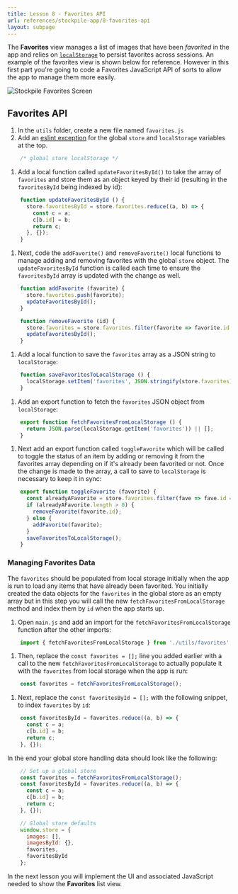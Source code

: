 ```yaml
---
title: Lesson 8 - Favorites API
url: references/stockpile-app/8-favorites-api
layout: subpage
---
```


The **Favorites** view manages a list of images that have been *favorited* in the app and relies on [`localStorage`](https://developer.mozilla.org/en-US/docs/Web/API/Storage/LocalStorage) to persist favorites across sessions. An example of the favorites view is shown below for reference. However in this first part you're going to code a Favorites JavaScript API of sorts to allow the app to manage them more easily.

<img class="mobile-image" src="/images/stockpile/favorites-phone.png" alt="Stockpile Favorites Screen"/>

## Favorites API

1. In the `utils` folder, create a new file named `favorites.js`
1. Add an [eslint exception](https://eslint.org/docs/rules/no-undef) for the global `store` and `localStorage` variables at the top.

```javascript
    /* global store localStorage */
```

1. Add a local function called `updateFavoritesById()` to take the array of `favorites` and store them as an object keyed by their id (resulting in the `favoritesById` being indexed by id):

```javascript
    function updateFavoritesById () {
      store.favoritesById = store.favorites.reduce((a, b) => {
        const c = a;
        c[b.id] = b;
        return c;
      }, {});
    }
```

1. Next, code the `addFavorite()` and `removeFavorite()` local functions to manage adding and removing favorites with the global `store` object. The `updateFavoritesById` function is called each time to ensure the `favoritesById` array is updated with the change as well.

```javascript
    function addFavorite (favorite) {
      store.favorites.push(favorite);
      updateFavoritesById();
    }

    function removeFavorite (id) {
      store.favorites = store.favorites.filter(favorite => favorite.id !== id);
      updateFavoritesById();
    }
```

1. Add a local function to save the `favorites` array as a JSON string to `localStorage`:

```javascript
    function saveFavoritesToLocalStorage () {
      localStorage.setItem('favorites', JSON.stringify(store.favorites));
    }
```

1. Add an export function to fetch the `favorites` JSON object from `localStorage`:

```javascript
    export function fetchFavoritesFromLocalStorage () {
      return JSON.parse(localStorage.getItem('favorites')) || [];
    }
```

1. Next add an export function called `toggleFavorite` which will be called to toggle the status of an item by adding or removing it from the favorites array depending on if it's already been favorited or not. Once the change is made to the array, a call to save to `localStorage` is necessary to keep it in sync:

```javascript
    export function toggleFavorite (favorite) {
      const alreadyAFavorite = store.favorites.filter(fave => fave.id === favorite.id);
      if (alreadyAFavorite.length > 0) {
        removeFavorite(favorite.id);
      } else {
        addFavorite(favorite);
      }
      saveFavoritesToLocalStorage();
    }
```

### Managing Favorites Data

The `favorites` should be populated from local storage initially when the app is run to load any items that have already been favorited. You initially created the data objects for the `favorites` in the global store as an empty array but in this step you will call the new `fetchFavoritesFromLocalStorage` method and index them by `id` when the app starts up.

1. Open `main.js` and add an import for the `fetchFavoritesFromLocalStorage` function after the other imports:

```javascript
    import { fetchFavoritesFromLocalStorage } from './utils/favorites';
```

1. Then, replace the `const favorites = [];` line you added earlier  with a call to the new `fetchFavoritesFromLocalStorage` to actually populate it with the `favorites` from local storage when the app is run:

```javascript
    const favorites = fetchFavoritesFromLocalStorage();
```

1. Next, replace the `const favoritesById = [];` with the following snippet, to index `favorites` by `id`:

```javascript
    const favoritesById = favorites.reduce((a, b) => {
      const c = a;
      c[b.id] = b;
      return c;
    }, {});
```

  In the end your global store handling data should look like the following:

```javascript
    // Set up a global store
    const favorites = fetchFavoritesFromLocalStorage();
    const favoritesById = favorites.reduce((a, b) => {
      const c = a;
      c[b.id] = b;
      return c;
    }, {});

    // Global store defaults
    window.store = {
      images: [],
      imagesById: {},
      favorites,
      favoritesById
    };
```

In the next lesson you will implement the UI and associated JavaScript needed to show the **Favorites** list view.
